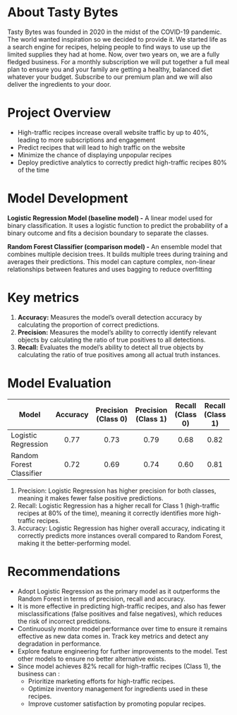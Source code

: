 # About Tasty Bytes
Tasty Bytes was founded in 2020 in the midst of the COVID-19 pandemic. The world wanted
 inspiration so we decided to provide it. We started life as a search engine for recipes, helping
 people to find ways to use up the limited supplies they had at home.
 Now, over two years on, we are a fully fledged business. For a monthly subscription we will put
 together a full meal plan to ensure you and your family are getting a healthy, balanced diet
 whatever your budget. Subscribe to our premium plan and we will also deliver the ingredients
 to your door.

 # Project Overview
- High-traffic recipes increase overall website traffic by up to 40%, leading to more subscriptions and engagement
- Predict recipes that will lead to high traffic on the website
- Minimize the chance of displaying unpopular recipes
- Deploy predictive analytics to correctly predict high-traffic recipes 80% of the time

# Model Development
**Logistic Regression Model (baseline model) -** 
  A linear model used for binary classification. It uses a logistic function to predict the probability of a binary outcome and fits a decision boundary to separate the classes.

**Random Forest Classifier (comparison model) -**
  An ensemble model that combines multiple decision trees. It builds multiple trees during training and averages their predictions. This model can capture complex, non-linear relationships between features and uses bagging to reduce overfitting

  # Key metrics
1.	**Accuracy:** Measures the model’s overall detection accuracy by calculating the proportion of correct predictions.
2.	**Precision:** Measures the model’s ability to correctly identify relevant objects by calculating the ratio of true positives to all detections.
3.	**Recall:** Evaluates the model’s ability to detect all true objects by calculating the ratio of true positives among all actual truth instances.

#   Model Evaluation

| Model       | Accuracy  | Precision (Class 0)  |  Precision (Class 1)   | Recall (Class 0)   | Recall (Class 1)   |
| ----------- | :----: | :----: |  :----: | :----: | :----: |
| Logistic Regression | 0.77     | 0.73       | 0.79       | 0.68       | 0.82       |
| Random Forest Classifier   | 0.72       | 0.69       | 0.74       | 0.60       | 0.81    |

1.	Precision: Logistic Regression has higher precision for both classes, meaning it makes fewer false positive predictions.
2.	Recall: Logistic Regression has a higher recall for Class 1 (high-traffic recipes at 80% of the time), meaning it correctly identifies more high-traffic recipes.
3.	Accuracy: Logistic Regression has higher overall accuracy, indicating it correctly predicts more instances overall compared to Random Forest, making it the better-performing model.

# Recommendations
- Adopt Logistic Regression as the primary model as it outperforms the Random Forest in terms of precision, recall and accuracy.
- It is more effective in predicting high-traffic recipes, and also has fewer misclassifications (false positives and false negatives), which reduces the risk of incorrect predictions.
- Continuously monitor model performance over time to ensure it remains effective as new data comes in. Track key metrics and detect any degradation in performance.
- Explore feature engineering for further improvements to the model. Test other models to ensure no better alternative exists.
- Since model achieves 82% recall for high-traffic recipes (Class 1), the business can :
   - Prioritize marketing efforts for high-traffic recipes.
   - Optimize inventory management for ingredients used in these recipes.
   - Improve customer satisfaction by promoting popular recipes.

